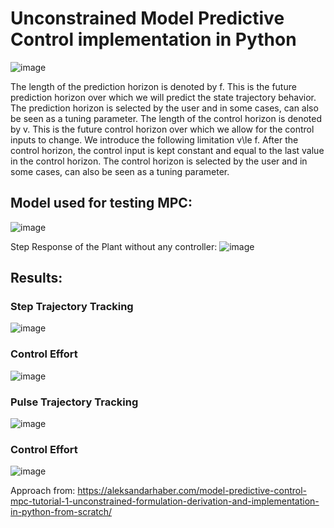 # Unconstrained Model Predictive Control implementation in Python

![image](https://github.com/amithachari/Controls/assets/64373075/5cf20ffb-1c48-4d59-92d5-3a2288c9fcbb)

The length of the prediction horizon is denoted by f. This is the future prediction horizon over which we will predict the state trajectory behavior. The prediction horizon is selected by the user and in some cases, can also be seen as a tuning parameter.
The length of the control horizon is denoted by v. This is the future control horizon over which we allow for the control inputs to change. We introduce the following limitation v\le f. After the control horizon, the control input is kept constant and equal to the last value in the control horizon. 
The control horizon is selected by the user and in some cases, can also be seen as a tuning parameter.

## Model used for testing MPC:
![image](https://github.com/amithachari/Controls/assets/64373075/6b3f70ee-06c4-4f2c-903d-49360f3355f2)

Step Response of the Plant without any controller:
![image](https://github.com/amithachari/Controls/assets/64373075/5a91ad82-0ef1-41ae-b589-17074bc17221)



## Results:
### Step Trajectory Tracking
![image](https://github.com/amithachari/Controls/assets/64373075/0ba3956d-332c-4cc2-9f3e-e8b72e5da921)

### Control Effort
![image](https://github.com/amithachari/Controls/assets/64373075/2b2e9ff1-5f6f-45ab-b472-fbae9840d227)

### Pulse Trajectory Tracking
![image](https://github.com/amithachari/Controls/assets/64373075/3bb79877-e7e1-47bf-932b-039f06e41e24)

### Control Effort
![image](https://github.com/amithachari/Controls/assets/64373075/e824f1d2-b986-4ca4-ae09-d692fa6b0cf4)


Approach from:
https://aleksandarhaber.com/model-predictive-control-mpc-tutorial-1-unconstrained-formulation-derivation-and-implementation-in-python-from-scratch/

